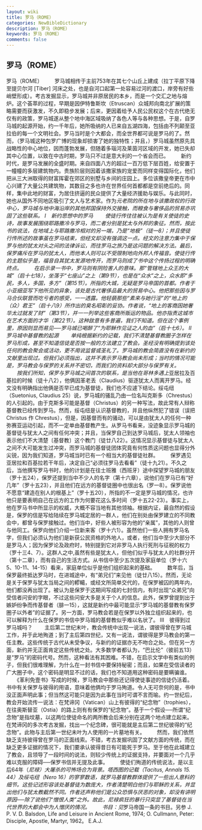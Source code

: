 ```yaml
---
layout: wiki
title: 罗马（ROME）
categories: NewBibleDictionary
description: 罗马（ROME）
keywords: 罗马（ROME）
comments: false
---
```


## 罗马（ROME）



罗马（ROME）
　　罗马城相传于主前753年在其七个山丘上建成（拉丁平原下降至提贝尔河 [Tiber] 河床之处，也是自河口起第一处容易过河的渡口，岸旁有好些峭壁形成）。考古发掘显示，罗马城并非原居民的本乡，而是一个交汇之地与熔炉。这个荟萃的过程，早期是因伊特鲁斯坎（Etruscan）众城邦向南北扩展的策略需要而获激发，不久即稳步发展；后来，更因着给予人民公民权这个在古代绝无仅有的政策，罗马城遂从整个地中海区域吸纳了各色人等与各种思想。于是，自罗马城的起源开始，约一千年后，她所吸纳的人已来自五湖四海，包括由不列颠至亚拉伯的每一个文明社会。罗马当时是个大都会，而全世界都可说是罗马的了。然而，（罗马城这种包罗广博的现象却损害了她的独特性；并且，）罗马城虽然原先具战略性的中心地位，因而蓬勃发展，但随着多瑙河及莱茵河区域的开发，她已失却其中心位置，以致在中古时期，罗马只不过是意大利的一个省会而已。
　　新约时代，是罗马发展的全盛时期。来自四面八方的超过一百万低下层百姓，给安置于一幢幢的多层建筑物内。贵族阶层则因着该撒家族的宠爱而同样变得国际化，他们把从三大洲取得的财富挥霍在郊区的别墅与乡间的庄园上。多位该撒皇帝更在市中心兴建了大量公共建筑物，其数目之多也许在世界任何首都都是空前绝后的。同样，集中此地的财富，为居住挤逼的民众提供了大量经济援助与娱乐。与此同时，她也从国外不同地区吸引了文人与艺术家。作为*元老院的所在地与该撒政权的行政中心，罗马城与地中海沿岸的其他邦国保持外交接触，而粮食与奢侈品的贸易亦巩固了这些联系。
Ⅰ　新约思想中的罗马
　　使徒行传往往被认为是有关使徒的史诗，故事发展围绕耶路撒冷与罗马，而二者分别是犹太与外邦的象征。然而，按此书的说法，在地域上与耶路撒冷相对的另一端，乃是“地极”（徒一8）；并且使徒行传所述的故事虽在罗马结束，但经文却没有强调这一点。经文的注意力集中于保罗与他的犹太对头之间的法律诉讼，而往罗马之旅乃是这问题的解决方法。最后，保罗痛斥在罗马的犹太人，而他本人则可以不受限制地向外邦人传福音。使徒行传的主题似乎是，福音自其犹太发源地传开，而罗马则成了书中这个传扬过程的明确终点。
　　在启示录一书中，罗马则有阴险害人的意味。那“管辖地上众王的大城”（启十七18），坐落于“七座山”之上（第9节），也是在“众水”之上，众水即“多民，多人，多国，多方”（第15节）。所指的大城，无疑是罗马帝国的首都。作者于小亚细亚写下他所见的异象，该处是古代奢侈品最大的贸易中心。他把那些因与罗马合伙联营而吃亏者的感受，一一透露。他轻藐那些“素来与她行淫”的“地上的（众）君王”（启十八9）所作出的臭名昭彰的妥协。作者说，“地上的客商因她奢华太过就发了财”（第3节），并一一列举这些客商所贩运的物品。他亦指责这城市在艺术方面的才华（第22节）。这种敌意有多普遍，我们不知道。但在这个事例里，原因则显而易见──罗马城已喝醉了“为耶稣作见证之人的血”（启十七6）。
Ⅱ　罗马城中基督教的起源
　　单纯根据新约的记载，我们不清楚基督教圈子怎样在罗马形成，甚至不知道信徒是否按一般的方法建立了教会。圣经没有明确提到该处任何的教会聚会或活动，更不用说监督或圣礼了。罗马城的教会简直没有在新约的文献里出现过。但我们必须指出，这并不表示罗马教会尚未形成；当时的情况可能是，罗马教会与保罗的关系并不密切，而我们的资料却大部分与保罗有关。
　　按我们所知，保罗与罗马城之间首次的联系，是当他在哥林多遇上*亚居拉及百基拉的时候（徒十八2），他俩因革老丢（Claudius）驱逐犹太人而离开罗马。经文没有明确指出他俩是否早已成为基督徒，我们也不应遽下结论。绥屯纽（Suetonius, Claudius 25）说，罗马城的骚乱乃由一位名叫克斯多（Chrestus）的人引起的。由于克斯多可能是基督（Christus）的另一种写法，故此常有人辩称基督教已经传到罗马。然而，绥屯纽是认识基督教的，并且他纵然犯了错误〔误把 Christus 作 Chrestus〕，但是，因基督而有的骚动，可以是由犹太人的任何一种弥赛亚运动引起，而不一定单由基督教产生。从罗马书看来，没迹象显示罗马城的基督徒与犹太人之间有任何冲突；并且，当保罗自己到达罗马城后，犹太人领袖也表示他们不大清楚〔基督教〕这个教门（徒廿八22）。这情况显示基督徒与犹太人之间不大可能发生过冲突，而罗马城的基督徒团体究竟有何性质这问题也显得分外尖锐，因为我们知道，罗马城当时已有一个相当大的基督徒社群。
　　保罗遇见亚居拉和百基拉若干年后，决定自己“必须往罗马去看看”（徒十九21）。不久之后，当他撰写罗马书时，他的计划是在往士班雅（西班牙）途中探望罗马城的朋友（罗十五24），保罗还提到当中不少人的名字（第十六章），说他们在罗马已有“好几年”（罗十五23），并且他们在远方的基督徒圈中也很出名（罗一8）。保罗说他不愿意“建造在别人的根基上”（罗十五20），所指的不一定是罗马城的情况，也许他只是要表明自己在远方的工作为何要花这么多时间（罗十五22-23）。事实上，他在罗马书中所显示的权威，大概不容当地有其他领袖。根据内证，最自然的假设是，保罗的信是写给陆续在罗马城定居的一群人，他们在别处由保罗建立的不同教会中，都曾与保罗接触过。他们当中，好些人被形容为他的“亲属”，其他的人则曾与他同工。保罗向他们介绍一位新来客（罗十六1）。虽然他们一些人拥有罗马名字，但我们必须认为他们是新获公民资格的外地人，或者，他们当中至少大部分不是罗马人；因为保罗论及政府时，特别提到它对非罗马人执行死刑与征税的权力（罗十三4、7）。这群人之中,虽然有些是犹太人，但他们似乎与犹太人的社群分开（第十二章），而有自己的生活方式。从书信中至少五次提及家庭单位（罗十六5、10-11、14-15）看来，家庭单位似乎是他们组织起来的基础。
　　数年后，当保罗最终抵达罗马时，在进城途中，有“弟兄们”来见他（徒廿八15）。然而，无论是关于保罗与犹太当局之间的轇轕，或经文所简单交代的，在保罗被囚的两年内，他们都没再出现了。被认为是保罗于这期间写成的七封信内，有时出现“众弟兄”向受信者问安的字眼，不过这些问安大多是关于个人的信息。此外，保罗曾提到出于嫉妒纷争而传基督者（腓一15），这就是新约中最可能显示“罗马城的基督教有保罗圈子以外者”的证据了。另一方面，罗马教会若是在保罗以外独立组织起来的，也可以解释为什么在保罗的书信中罗马城的基督教似乎难以名状了。
Ⅲ　彼得到过罗马城吗？
　　主后第二世纪末叶，教会传统中出现一说法，谓彼得曾在罗马城工作，并于此地殉道；到了主后第四世纪，又有一说法，谓彼得是罗马教会的第一任主教。这些传统于古代从未受争议，与新约的证据亦无不吻合之处。但在另一方面，新约并无正面肯定这些传统之处。大多数学者都认为，“巴比伦”（彼前五13）是“罗马”的密码代号。然而，这种看法有其困难。不错，在启示文学中有类似的例子，但我们很难理解，为什么在一封书信中要保持秘密；而且，如果在受信读者的广大圈子中，这个密码是明显不过的话，我们也不知道用这种密码是要瞒骗谁。
　　《革利免壹书》写成的时候，罗马教会中那些还记得使徒事迹的信徒仍活着。书中有关保罗与彼得的用语，意味着他俩均于罗马殉道。令人无可奈何的是，书中没正面声明此事；但当然这可能只是因为此事在当时可谓不言而喻。约一世纪后，教会开始流传一说法：在梵谛冈（Vatican）山上有彼得的“纪念物”（trophies），在往奥斯替亚（Ostia）的路上则有有保罗的“纪念物”。基于一个假设──所谓“纪念物”是指坟墓，以这两位使徒命名的两所教会后来分别在这两个地点建立起来。在梵谛冈的多次考古发掘，找出一个纪念碑，很可能就是主后第二世纪彼得的“纪念物”。此物与主后第一世纪未叶为人使用的一片墓地有关。
　　然而，我们依然缺乏支持彼得曾在罗马的正面线索。不错，考古发掘巩固了文献方面的传统，而在缺乏更多证据的情况下，我们要承认彼得昔日有可能死于罗马。至于他在此城建立了教会，且领导了一段时间的说法，则较少传统上的证据支持，并要面对一个几乎难以克服的障碍──保罗书信并无提及此事。
　　使徒们殉道的传统说法，是以主后64年（*尼禄）大屠杀的可怖场合为背景。塔西图的记载（Tacitus, Annals 15. 44）及绥屯纽（Nero
16）的寥寥数语，就罗马基督教群体提供了一些出人意料的细节。这些记述形容该处基督徒为数庞大，作者清楚明白他们与耶稣的关系，并显出他们与犹太教截然不同。作者还声称他们是公众恐惧与厌恶的对象，却没有讲明原因──除了说他们“憎恨人类”之外。故此，尼禄疯狂的暴行只突显了基督徒在当代世界的大都会中为人憎厌的情况。
　　书目：见*罗马帝国一条的书目。另参 J. P. V. D. Balsdon, Life and Leisure in Ancient Rome, 1974;
O. Cullmann, Peter: Disciple, Apostle,
Martyr, 1962。
E.A.J.



